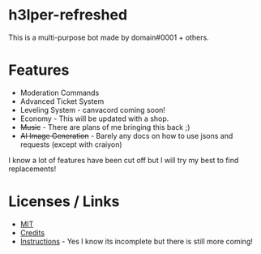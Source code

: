 # h3lper-refreshed
This is a multi-purpose bot made by domain#0001 + others.

# Features

- Moderation Commands
- Advanced Ticket System
- Leveling System - canvacord coming soon!
- Economy - This will be updated with a shop.
- ~~Music~~ - There are plans of me bringing this back ;)
- ~~AI Image Generation~~ - Barely any docs on how to use jsons and requests (except with craiyon)

I know a lot of features have been cut off but I will try my best to find replacements!

# Licenses / Links

- [MIT](https://choosealicense.com/licenses/mit/)
- [Credits](https://github.com/Potatopy/h3lper-refreshed-v1/blob/master/CREDITS.md)
- [Instructions](https://github.com/Potatopy/h3lper-refreshed-v1/blob/master/INSTRUCTIONS.md) - Yes I know its incomplete but there is still more coming!

